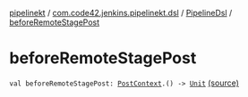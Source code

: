 [pipelinekt](../../index.md) / [com.code42.jenkins.pipelinekt.dsl](../index.md) / [PipelineDsl](index.md) / [beforeRemoteStagePost](./before-remote-stage-post.md)

# beforeRemoteStagePost

`val beforeRemoteStagePost: `[`PostContext`](../../com.code42.jenkins.pipelinekt.dsl.post/-post-context/index.md)`.() -> `[`Unit`](https://kotlinlang.org/api/latest/jvm/stdlib/kotlin/-unit/index.html) [(source)](https://github.com/code42/pipelinekt/tree/master/dsl/src/main/kotlin/com/code42/jenkins/pipelinekt/dsl/PipelineDsl.kt#L57)